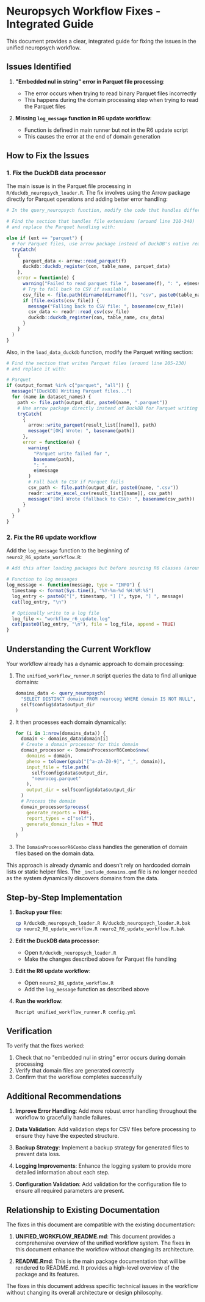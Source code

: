 # Neuropsych Workflow Fixes - Integrated Guide

This document provides a clear, integrated guide for fixing the issues in the unified neuropsych workflow.

## Issues Identified

1. **"Embedded nul in string" error in Parquet file processing**:
   - The error occurs when trying to read binary Parquet files incorrectly
   - This happens during the domain processing step when trying to read the Parquet files

2. **Missing `log_message` function in R6 update workflow**:
   - Function is defined in main runner but not in the R6 update script
   - This causes the error at the end of domain generation

## How to Fix the Issues

### 1. Fix the DuckDB data processor

The main issue is in the Parquet file processing in `R/duckdb_neuropsych_loader.R`. The fix involves using the Arrow package directly for Parquet operations and adding better error handling:

```r
# In the query_neuropsych function, modify the code that handles different file extensions:

# Find the section that handles file extensions (around line 310-340)
# and replace the Parquet handling with:

else if (ext == "parquet") {
  # For Parquet files, use arrow package instead of DuckDB's native reader
  tryCatch(
    {
      parquet_data <- arrow::read_parquet(f)
      duckdb::duckdb_register(con, table_name, parquet_data)
    },
    error = function(e) {
      warning("Failed to read parquet file ", basename(f), ": ", e$message)
      # Try to fall back to CSV if available
      csv_file <- file.path(dirname(dirname(f)), "csv", paste0(table_name, ".csv"))
      if (file.exists(csv_file)) {
        message("Falling back to CSV file: ", basename(csv_file))
        csv_data <- readr::read_csv(csv_file)
        duckdb::duckdb_register(con, table_name, csv_data)
      }
    }
  )
}
```

Also, in the `load_data_duckdb` function, modify the Parquet writing section:

```r
# Find the section that writes Parquet files (around line 205-230)
# and replace it with:

# Parquet
if (output_format %in% c("parquet", "all")) {
  message("[DuckDB] Writing Parquet files...")
  for (name in dataset_names) {
    path <- file.path(output_dir, paste0(name, ".parquet"))
    # Use arrow package directly instead of DuckDB for Parquet writing
    tryCatch(
      {
        arrow::write_parquet(result_list[[name]], path)
        message("[OK] Wrote: ", basename(path))
      },
      error = function(e) {
        warning(
          "Parquet write failed for ",
          basename(path),
          ": ",
          e$message
        )
        # Fall back to CSV if Parquet fails
        csv_path <- file.path(output_dir, paste0(name, ".csv"))
        readr::write_excel_csv(result_list[[name]], csv_path)
        message("[OK] Wrote (fallback to CSV): ", basename(csv_path))
      }
    )
  }
}
```

### 2. Fix the R6 update workflow

Add the `log_message` function to the beginning of `neuro2_R6_update_workflow.R`:

```r
# Add this after loading packages but before sourcing R6 classes (around line 10-15)

# Function to log messages
log_message <- function(message, type = "INFO") {
  timestamp <- format(Sys.time(), "%Y-%m-%d %H:%M:%S")
  log_entry <- paste0("[", timestamp, "] [", type, "] ", message)
  cat(log_entry, "\n")

  # Optionally write to a log file
  log_file <- "workflow_r6_update.log"
  cat(paste0(log_entry, "\n"), file = log_file, append = TRUE)
}
```

## Understanding the Current Workflow

Your workflow already has a dynamic approach to domain processing:

1. The `unified_workflow_runner.R` script queries the data to find all unique domains:
   ```r
   domains_data <- query_neuropsych(
     "SELECT DISTINCT domain FROM neurocog WHERE domain IS NOT NULL",
     self$config$data$output_dir
   )
   ```

2. It then processes each domain dynamically:
   ```r
   for (i in 1:nrow(domains_data)) {
     domain <- domains_data$domain[i]
     # Create a domain processor for this domain
     domain_processor <- DomainProcessorR6Combo$new(
       domains = domain,
       pheno = tolower(gsub("[^a-zA-Z0-9]", "_", domain)),
       input_file = file.path(
         self$config$data$output_dir,
         "neurocog.parquet"
       ),
       output_dir = self$config$data$output_dir
     )
     # Process the domain
     domain_processor$process(
       generate_reports = TRUE,
       report_types = c("self"),
       generate_domain_files = TRUE
     )
   }
   ```

3. The `DomainProcessorR6Combo` class handles the generation of domain files based on the domain data.

This approach is already dynamic and doesn't rely on hardcoded domain lists or static helper files. The `_include_domains.qmd` file is no longer needed as the system dynamically discovers domains from the data.

## Step-by-Step Implementation

1. **Backup your files**:
   ```bash
   cp R/duckdb_neuropsych_loader.R R/duckdb_neuropsych_loader.R.bak
   cp neuro2_R6_update_workflow.R neuro2_R6_update_workflow.R.bak
   ```

2. **Edit the DuckDB data processor**:
   - Open `R/duckdb_neuropsych_loader.R`
   - Make the changes described above for Parquet file handling

3. **Edit the R6 update workflow**:
   - Open `neuro2_R6_update_workflow.R`
   - Add the `log_message` function as described above

4. **Run the workflow**:
   ```bash
   Rscript unified_workflow_runner.R config.yml
   ```

## Verification

To verify that the fixes worked:

1. Check that no "embedded nul in string" error occurs during domain processing
2. Verify that domain files are generated correctly
3. Confirm that the workflow completes successfully

## Additional Recommendations

1. **Improve Error Handling**: Add more robust error handling throughout the workflow to gracefully handle failures.

2. **Data Validation**: Add validation steps for CSV files before processing to ensure they have the expected structure.

3. **Backup Strategy**: Implement a backup strategy for generated files to prevent data loss.

4. **Logging Improvements**: Enhance the logging system to provide more detailed information about each step.

5. **Configuration Validation**: Add validation for the configuration file to ensure all required parameters are present.

## Relationship to Existing Documentation

The fixes in this document are compatible with the existing documentation:

1. **UNIFIED_WORKFLOW_README.md**: This document provides a comprehensive overview of the unified workflow system. The fixes in this document enhance the workflow without changing its architecture.

2. **README.Rmd**: This is the main package documentation that will be rendered to README.md. It provides a high-level overview of the package and its features.

The fixes in this document address specific technical issues in the workflow
without changing its overall architecture or design philosophy.
